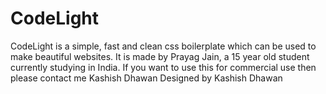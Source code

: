 # CodeLight
CodeLight is a simple, fast and clean css boilerplate which can be used to make beautiful websites.
It is made by Prayag Jain, a 15 year old student currently studying in India.
If you want to use this for commercial use then please contact me Kashish Dhawan
Designed by Kashish Dhawan
